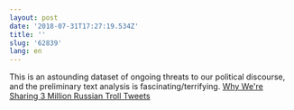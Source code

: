 ```yaml
---
layout: post
date: '2018-07-31T17:27:19.534Z'
title: ''
slug: '62839'
lang: en
---
```

This is an astounding dataset of ongoing threats to our political discourse, and the preliminary text analysis is fascinating/terrifying. [Why We&#39;re Sharing 3 Million Russian Troll Tweets](https://fivethirtyeight.com/features/why-were-sharing-3-million-russian-troll-tweets/)

